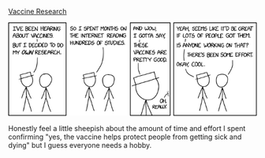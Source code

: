 [Vaccine Research](https://xkcd.com/2515)

![Vaccine Research](./random_comic.png)

Honestly feel a little sheepish about the amount of time and effort I spent confirming "yes, the vaccine helps protect people from getting sick and dying" but I guess everyone needs a hobby.

